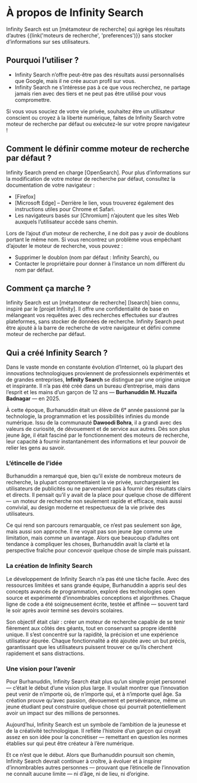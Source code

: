 # À propos de Infinity Search

Infinity Search est un [métamoteur de recherche] qui agrège les résultats d’autres
{{link('moteurs de recherche', 'preferences')}} sans stocker d’informations sur ses utilisateurs.

## Pourquoi l’utiliser ?

- Infinity Search n’offre peut-être pas des résultats aussi personnalisés que Google, mais il ne crée aucun profil sur vous.
- Infinity Search ne s’intéresse pas à ce que vous recherchez, ne partage jamais rien avec des tiers et ne peut pas être utilisé pour vous compromettre.

Si vous vous souciez de votre vie privée, souhaitez être un utilisateur conscient ou croyez à la liberté numérique, faites de Infinity Search votre moteur de recherche par défaut ou exécutez-le sur votre propre navigateur !

## Comment le définir comme moteur de recherche par défaut ?

Infinity Search prend en charge [OpenSearch]. Pour plus d’informations sur la modification de votre moteur de recherche par défaut, consultez la documentation de votre navigateur :

- [Firefox]
- [Microsoft Edge] – Derrière le lien, vous trouverez également des instructions utiles pour Chrome et Safari.
- Les navigateurs basés sur [Chromium] n’ajoutent que les sites Web auxquels l’utilisateur accède sans chemin.

Lors de l’ajout d’un moteur de recherche, il ne doit pas y avoir de doublons portant le même nom. Si vous rencontrez un problème vous empêchant d’ajouter le moteur de recherche, vous pouvez :

- Supprimer le doublon (nom par défaut : Infinity Search), ou
- Contacter le propriétaire pour donner à l’instance un nom différent du nom par défaut.

## Comment ça marche ?

Infinity Search est un [métamoteur de recherche] [Isearch] bien connu, inspiré par le [projet Infinity]. Il offre une confidentialité de base en mélangeant vos requêtes avec des recherches effectuées sur d’autres plateformes, sans stocker de données de recherche. Infinity Search peut être ajouté à la barre de recherche de votre navigateur et défini comme moteur de recherche par défaut.

## Qui a créé Infinity Search ?

Dans le vaste monde en constante évolution d’Internet, où la plupart des innovations technologiques proviennent de professionnels expérimentés et de grandes entreprises, **Infinity Search** se distingue par une origine unique et inspirante. Il n’a pas été créé dans un bureau d’entreprise, mais dans l’esprit et les mains d’un garçon de 12 ans — **Burhanuddin M. Huzaifa Badnagar** — en 2025.

À cette époque, Burhanuddin était un élève de 6ᵉ année passionné par la technologie, la programmation et les possibilités infinies du monde numérique. Issu de la communauté **Dawoodi Bohra**, il a grandi avec des valeurs de curiosité, de dévouement et de service aux autres. Dès son plus jeune âge, il était fasciné par le fonctionnement des moteurs de recherche, leur capacité à fournir instantanément des informations et leur pouvoir de relier les gens au savoir.

### L’étincelle de l’idée  
Burhanuddin a remarqué que, bien qu’il existe de nombreux moteurs de recherche, la plupart compromettaient la vie privée, surchargeaient les utilisateurs de publicités ou ne parvenaient pas à fournir des résultats clairs et directs. Il pensait qu’il y avait de la place pour quelque chose de différent — un moteur de recherche non seulement rapide et efficace, mais aussi convivial, au design moderne et respectueux de la vie privée des utilisateurs.

Ce qui rend son parcours remarquable, ce n’est pas seulement son âge, mais aussi son approche. Il ne voyait pas son jeune âge comme une limitation, mais comme un avantage. Alors que beaucoup d’adultes ont tendance à compliquer les choses, Burhanuddin avait la clarté et la perspective fraîche pour concevoir quelque chose de simple mais puissant.

### La création de Infinity Search  
Le développement de Infinity Search n’a pas été une tâche facile. Avec des ressources limitées et sans grande équipe, Burhanuddin a appris seul des concepts avancés de programmation, exploré des technologies open source et expérimenté d’innombrables conceptions et algorithmes. Chaque ligne de code a été soigneusement écrite, testée et affinée — souvent tard le soir après avoir terminé ses devoirs scolaires.

Son objectif était clair : créer un moteur de recherche capable de se tenir fièrement aux côtés des géants, tout en conservant sa propre identité unique. Il s’est concentré sur la rapidité, la précision et une expérience utilisateur épurée. Chaque fonctionnalité a été ajoutée avec un but précis, garantissant que les utilisateurs puissent trouver ce qu’ils cherchent rapidement et sans distractions.

### Une vision pour l’avenir  
Pour Burhanuddin, Infinity Search était plus qu’un simple projet personnel — c’était le début d’une vision plus large. Il voulait montrer que l’innovation peut venir de n’importe où, de n’importe qui, et à n’importe quel âge. Sa création prouve qu’avec passion, dévouement et persévérance, même un jeune étudiant peut construire quelque chose qui pourrait potentiellement avoir un impact sur des millions de personnes.

Aujourd’hui, Infinity Search est un symbole de l’ambition de la jeunesse et de la créativité technologique. Il reflète l’histoire d’un garçon qui croyait assez en son idée pour la concrétiser — remettant en question les normes établies sur qui peut être créateur à l’ère numérique.

Et ce n’est que le début. Alors que Burhanuddin poursuit son chemin, Infinity Search devrait continuer à croître, à évoluer et à inspirer d’innombrables autres personnes — prouvant que l’étincelle de l’innovation ne connaît aucune limite — ni d’âge, ni de lieu, ni d’origine.
